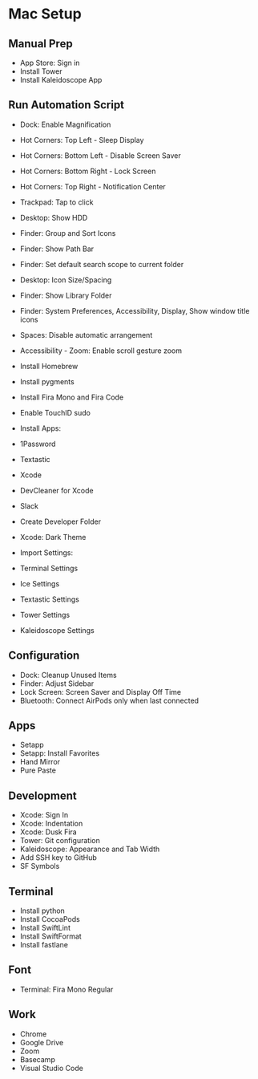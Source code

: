 # Mac Setup

## Manual Prep
 - App Store: Sign in
 - Install Tower
 - Install Kaleidoscope App

## Run Automation Script
 - Dock: Enable Magnification
 
 - Hot Corners: Top Left - Sleep Display
 - Hot Corners: Bottom Left - Disable Screen Saver
 - Hot Corners: Bottom Right - Lock Screen
 - Hot Corners: Top Right - Notification Center
 
 - Trackpad: Tap to click
 
 - Desktop: Show HDD
 - Finder: Group and Sort Icons
 - Finder: Show Path Bar
 - Finder: Set default search scope to current folder
 - Desktop: Icon Size/Spacing
 - Finder: Show Library Folder
 - Finder: System Preferences, Accessibility, Display, Show window title icons
 
 - Spaces: Disable automatic arrangement
 - Accessibility - Zoom: Enable scroll gesture zoom

 - Install Homebrew
 - Install pygments
 - Install Fira Mono and Fira Code

 - Enable TouchID sudo

 - Install Apps:
 - 1Password
 - Textastic
 - Xcode
 - DevCleaner for Xcode
 - Slack
 - Create Developer Folder
 - Xcode: Dark Theme

 - Import Settings:
 - Terminal Settings
 - Ice Settings
 - Textastic Settings
 - Tower Settings
 - Kaleidoscope Settings

## Configuration
 - Dock: Cleanup Unused Items
 - Finder: Adjust Sidebar
 - Lock Screen: Screen Saver and Display Off Time
 - Bluetooth: Connect AirPods only when last connected

## Apps
 - Setapp
 - Setapp: Install Favorites
 - Hand Mirror
 - Pure Paste

## Development
 - Xcode: Sign In
 - Xcode: Indentation
 - Xcode: Dusk Fira
 - Tower: Git configuration
 - Kaleidoscope: Appearance and Tab Width
 - Add SSH key to GitHub
 - SF Symbols

## Terminal
 - Install python
 - Install CocoaPods
 - Install SwiftLint
 - Install SwiftFormat
 - Install fastlane

## Font
 - Terminal: Fira Mono Regular

## Work
 - Chrome
 - Google Drive
 - Zoom
 - Basecamp
 - Visual Studio Code
